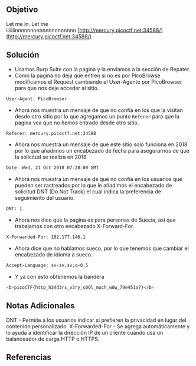 ## Objetivo
Let me in. Let me iiiiiiinnnnnnnnnnnnnnnnnnnn [http://mercury.picoctf.net:34588/](http://mercury.picoctf.net:34588/)
## Solución
- Usamos Burp Suite con la pagina y la enviamos a la sección de Repater.
- Como la pagina no deja que entren si no es por PicoBrowse modificamos el Request cambiando el User-Agente por PicoBrowser para que nos deje acceder al sitio.
```bash
User-Agent: PicoBrowser
```
- Ahora nos muestra un mensaje de que no confía en los que la visitan desde otro sitio por lo que agregamos un punto `Referer` para que la pagina vea que no hemos entrado desde otro sitio.
```bash
Referer: mercury.picoctf.net:34588
```
- Ahora nos muestra un mensaje de que este sitio solo funciona en 2018 por lo que añadimos un encabezado de fecha para asegurarnos de que la solicitud se realiza en 2018.
```bash
Date: Wed, 21 Oct 2018 07:28:00 GMT
```
- Ahora nos muestra un mensaje de que no confía en los usuarios que pueden ser rastreados por lo que le añadimos el encabezado de solicitud DNT (Do Not Track) el cual indica la preferencia de seguimiento del usuario.
```bash
DNT: 1
```
- Ahora nos dice que la pagina es para personas de Suecia, así que trabajamos con otro encabezado X-Forward-For.
```bash
X-Forwarded-For: 102.177.146.1
```
- Ahora dice que no hablamos sueco, por lo que tenemos que cambiar el encabezado de idioma a sueco.
```bash
Accept-Language: sv-sv,sv;q=0.5
```
- Y ya con esto obtenemos la bandera
```bash
<b>picoCTF{http_h34d3rs_v3ry_c0Ol_much_w0w_79e451a7}</b>
```

## Notas Adicionales
DNT - Permite a los usuarios indicar si prefieren la privacidad en lugar del contenido personalizado.
X-Forwarded-For - Se agrega automáticamente y lo ayuda a identificar la dirección IP de un cliente cuando usa un balanceador de carga HTTP o HTTPS.

## Referencias